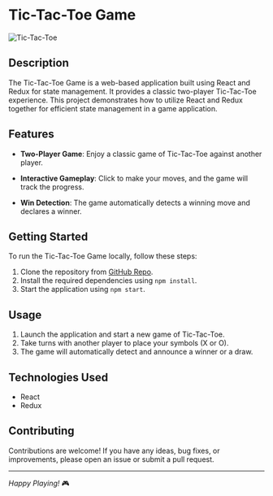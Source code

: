# Tic-Tac-Toe Game

![Tic-Tac-Toe](https://github.com/shivam-kumar-shah/tic-tac-toe/assets/134827809/4905ada9-27d8-4bec-9a1b-f6f465c3edea)


## Description

The Tic-Tac-Toe Game is a web-based application built using React and Redux for state management. It provides a classic two-player Tic-Tac-Toe experience. This project demonstrates how to utilize React and Redux together for efficient state management in a game application.

## Features

- **Two-Player Game**: Enjoy a classic game of Tic-Tac-Toe against another player.

- **Interactive Gameplay**: Click to make your moves, and the game will track the progress.

- **Win Detection**: The game automatically detects a winning move and declares a winner. 

## Getting Started

To run the Tic-Tac-Toe Game locally, follow these steps:

1. Clone the repository from [GitHub Repo](https://github.com/Ankur-code281/Tic-Toc-Game-).
2. Install the required dependencies using `npm install`.
3. Start the application using `npm start`.

## Usage

1. Launch the application and start a new game of Tic-Tac-Toe.
2. Take turns with another player to place your symbols (X or O).
3. The game will automatically detect and announce a winner or a draw.

## Technologies Used

- React
- Redux


## Contributing

Contributions are welcome! If you have any ideas, bug fixes, or improvements, please open an issue or submit a pull request.


---

*Happy Playing!* 🎮
